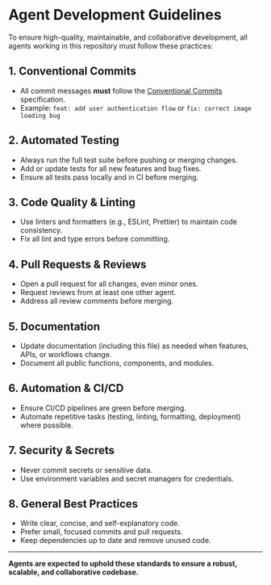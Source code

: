 # Agent Development Guidelines

To ensure high-quality, maintainable, and collaborative development, all agents working in this repository must follow these practices:

## 1. Conventional Commits

- All commit messages **must** follow the [Conventional Commits](https://www.conventionalcommits.org/en/v1.0.0/) specification.
- Example: `feat: add user authentication flow` or `fix: correct image loading bug`

## 2. Automated Testing

- Always run the full test suite before pushing or merging changes.
- Add or update tests for all new features and bug fixes.
- Ensure all tests pass locally and in CI before merging.

## 3. Code Quality & Linting

- Use linters and formatters (e.g., ESLint, Prettier) to maintain code consistency.
- Fix all lint and type errors before committing.

## 4. Pull Requests & Reviews

- Open a pull request for all changes, even minor ones.
- Request reviews from at least one other agent.
- Address all review comments before merging.

## 5. Documentation

- Update documentation (including this file) as needed when features, APIs, or workflows change.
- Document all public functions, components, and modules.

## 6. Automation & CI/CD

- Ensure CI/CD pipelines are green before merging.
- Automate repetitive tasks (testing, linting, formatting, deployment) where possible.

## 7. Security & Secrets

- Never commit secrets or sensitive data.
- Use environment variables and secret managers for credentials.

## 8. General Best Practices

- Write clear, concise, and self-explanatory code.
- Prefer small, focused commits and pull requests.
- Keep dependencies up to date and remove unused code.

---

**Agents are expected to uphold these standards to ensure a robust, scalable, and collaborative codebase.**
